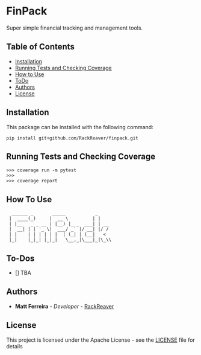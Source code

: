 # FinPack

Super simple financial tracking and management tools.

## Table of Contents

- [Installation](#installation)
- [Running Tests and Checking Coverage](#running-tests-and-checking-coverage)
- [How to Use](#how-to-use)
- [ToDo](#to-dos)
- [Authors](#authors)
- [License](#license)

## Installation

This package can be installed with the following command:

```
pip install git+github.com/RackReaver/finpack.git
```

## Running Tests and Checking Coverage

```
>>> coverage run -m pytest
>>>
>>> coverage report
```

## How To Use

```
  ______ _       _____           _
 |  ____(_)     |  __ \         | |
 | |__   _ _ __ | |__) |_ _  ___| | __
 |  __| | | '_ \|  ___/ _` |/ __| |/ /
 | |    | | | | | |  | (_| | (__|   <
 |_|    |_|_| |_|_|   \__,_|\___|_|\_\\

```

## To-Dos

- [] TBA

## Authors

- **Matt Ferreira** - _Developer_ - [RackReaver](https://github.com/RackReaver)

## License

This project is licensed under the Apache License - see the [LICENSE](LICENSE) file for details
